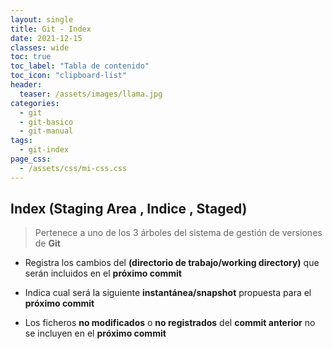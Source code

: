 ```yaml
---
layout: single
title: Git - Index
date: 2021-12-15
classes: wide
toc: true
toc_label: "Tabla de contenido"
toc_icon: "clipboard-list"
header:
  teaser: /assets/images/llama.jpg
categories:
  - git
  - git-basico
  - git-manual
tags:
  - git-index
page_css: 
  - /assets/css/mi-css.css
---
```


## Index (Staging Area , Indice , Staged)

> Pertenece a uno de los 3 árboles del sistema de gestión de versiones de **Git**

* Registra los cambios del **(directorio de trabajo/working directory)** que serán incluidos en el **próximo commit**

* Indica cual será la siguiente **instantánea/snapshot** propuesta para el **próximo commit**

* Los ficheros **no modificados** o **no registrados** del **commit anterior** no se incluyen en el **próximo commit**